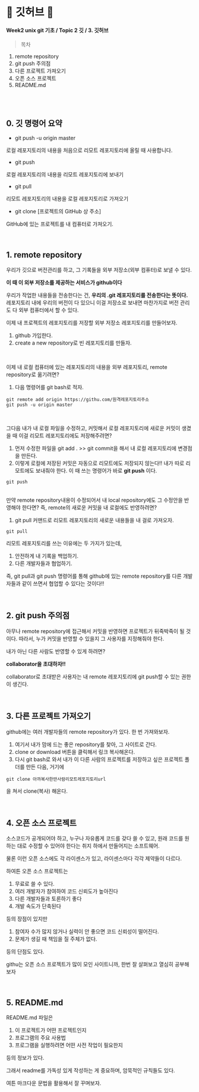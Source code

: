 # 🌭 깃허브 🌭
#### Week2 unix git 기초 / Topic 2 깃 / 3. 깃허브

>목차 
>>
1. remote repository
2. git push 주의점
3. 다른 프로젝트 가져오기
4. 오픈 소스 프로젝트
5. README.md



<br><br>

## 0. 깃 명령어 요약
* git push -u origin master

로컬 레포지토리의 내용을 처음으로 리모트 레포지토리에 올릴 때 사용합니다.

* git push

로컬 레포지토리의 내용을 리모트 레포지토리에 보내기

* git pull

리모트 레포지토리의 내용을 로컬 레포지토리로 가져오기

* git clone [프로젝트의 GitHub 상 주소]

GitHub에 있는 프로젝트를 내 컴퓨터로 가져오기. 

<br>


## 1. remote repository
우리가 깃으로 버전관리를 하고, 그 기록들을 외부 저장소(외부 컴퓨터)로 보낼 수 있다.

**이 때 이 외부 저장소를 제공하는 서비스가 github이다**

우리가 작업한 내용들을 전송한다는 건, **우리의 .git 레포지토리를 전송한다는 뜻이다.** 레포지토리 내에 우리의 버전이 다 있으니 이걸 저장소로 보내면 마찬가지로 버전 관리도 다 외부 컴퓨터에서 할 수 있다. 

이제 내 프로젝트의 레포지토리를 저장할 외부 저장소 레포지토리를 만들어보자.
1. github 가입한다.
2. create a new repository로 빈 레포지토리를 만들자. 

<br>

이제 내 로컬 컴퓨터에 있는 레포지토리의 내용을 외부 레포지토리, remote repository로 옮기려면?

1. 다음 명령어를 git bash로 적자.
```git
git remote add origin https://githu.com/원격레포지토리주소
git push -u origin master
```

<br>

그다음 내가 내 로컬 파일을 수정하고, 커밋해서 로컬 레포지토리에 새로운 커밋이 생겼을 때 이걸 리모트 레포지토리에도 저장해주려면? 

1. 먼저 수정한 파일을 git add . >> git commit을 해서 내 로컬 레포지토리에 변경점을 만든다.
2. 이렇게 로컬에 저장된 커밋은 자동으로 리모트에도 저장되지 않는다!! 내가 따로 리모트에도 보내줘야 한다. 이 때 쓰는 명령어가 바로 **git push** 이다.
```git
git push 
```

<br>
만약 remote repository내용이 수정되어서 내 local repository에도 그 수정안을 반영해야 한다면? 즉, remote의 새로운 커밋을 내 로컬에도 반영하려면? 

1. git pull 커맨드로 리모트 레포지토리의 새로운 내용들을 내 걸로 가져오자.
```git
git pull
```


리모트 레포지토리를 쓰는 이유에는 두 가지가 있는데, 
1. 안전하게 내 기록을 백업하기.
2. 다른 개발자들과 협업하기.

즉, git pull과 git push 명령어를 통해 github에 있는 remote repository를 다른 개발자들과 같이 쓰면서 협업할 수 있다는 것이다!!

<br>

## 2. git push 주의점
아무나 remote repository에 접근해서 커밋을 반영하면 프로젝트가 뒤죽박죽이 될 것이다. 따라서, 누가 커밋을 반영할 수 있을지 그 사용자를 지정해줘야 한다.

내가 아닌 다른 사람도 반영할 수 있게 하려면?

**collaborator을 초대하자!!**

collaborator로 초대받은 사용자는 내 remote 레포지토리에 git push할 수 있는 권한이 생긴다. 


<br>

## 3. 다른 프로젝트 가져오기
github에는 여러 개발자들의 remote repository가 있다. 한 번 가져와보자.

1. 여기서 내가 맘에 드는 좋은 repository를 찾아, 그 사이트로 간다.
2. clone or download 버튼을 클릭해서 링크 복사해온다.
3. 다시 git bash로 와서 내가 이 다른 사람의 프로젝트를 저장하고 싶은 프로젝트 폴더를 만든 다음, 거기에 
```git
git clone 아까복사한딴사람리모트레포지토리url
```
을 쳐서 clone(복사) 해온다. 

<br>

## 4. 오픈 소스 프로젝트
소스코드가 공개되어야 하고, 누구나 자유롭게 코드를 갖다 쓸 수 있고, 원래 코드를 원하는 대로 수정할 수 있어야 한다는 취지 하에서 만들어지는 소프트웨어.

물론 이런 오픈 소스에도 각 라이센스가 있고, 라이센스마다 각각 제약들이 다르다.

하여튼 오픈 소스 프로젝트는
1. 무료로 쓸 수 있다.
2. 여러 개발자가 참여하여 코드 신뢰도가 높아진다
3. 다른 개발자들과 토론하기 좋다
4. 개발 속도가 단축된다

등의 장점이 있지만
1. 참여자 수가 많지 않거나 실력이 안 좋으면 코드 신뢰성이 떨어진다.
2. 문제가 생길 때 책임을 질 주체가 없다.

등의 단점도 있다.

githu는 오픈 소스 프로젝트가 많이 모인 사이트니까, 한번 잘 살펴보고 열심히 공부해보자 


<br>

## 5. README.md
README.md 파일은
1. 이 프로젝트가 어떤 프로젝트인지
2. 프로그램의 주요 사용법
3. 프로그램을 실행하려면 어떤 사전 작업이 필요한지

등의 정보가 있다.

그래서 readme를 가독성 있게 작성하는 게 중요하며, 암묵적인 규칙들도 있다. 

여튼 마크다운 문법을 활용해서 잘 꾸며보자.